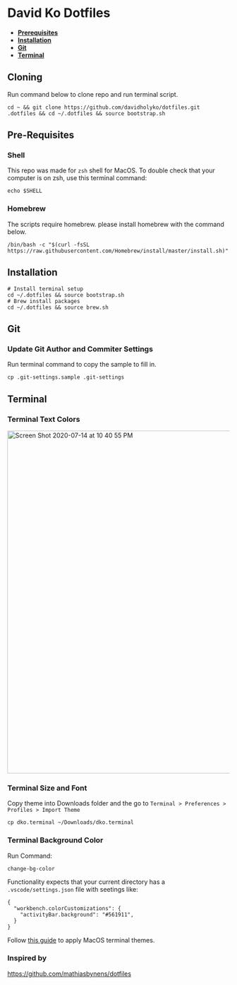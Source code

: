 # David Ko Dotfiles

- **[Prerequisites](#Prerequisites)**
- **[Installation](#Installation)**
- **[Git](#Git)**
- **[Terminal](#Terminal)**

## Cloning

Run command below to clone repo and run terminal script.

```
cd ~ && git clone https://github.com/davidholyko/dotfiles.git .dotfiles && cd ~/.dotfiles && source bootstrap.sh
```

## Pre-Requisites

### Shell

This repo was made for `zsh` shell for MacOS. To double check that your computer is on zsh, use this terminal command:

```
echo $SHELL
```

### Homebrew

The scripts require homebrew. please install homebrew with the command below.

```
/bin/bash -c "$(curl -fsSL https://raw.githubusercontent.com/Homebrew/install/master/install.sh)"
```

## Installation

```
# Install terminal setup
cd ~/.dotfiles && source bootstrap.sh
# Brew install packages
cd ~/.dotfiles && source brew.sh
```

## Git

### Update Git Author and Commiter Settings

Run terminal command to copy the sample to fill in.

```
cp .git-settings.sample .git-settings
```

## Terminal

### Terminal Text Colors

<img width="776" alt="Screen Shot 2020-07-14 at 10 40 55 PM" src="https://user-images.githubusercontent.com/20917792/87497216-23807e80-c623-11ea-9fd3-f835812e6edb.png">

### Terminal Size and Font

Copy theme into Downloads folder and the go to `Terminal > Preferences > Profiles > Import Theme`

```
cp dko.terminal ~/Downloads/dko.terminal
```

### Terminal Background Color

Run Command:

```
change-bg-color
```

Functionality expects that your current directory has a `.vscode/settings.json` file with seetings like:

```
{
  "workbench.colorCustomizations": {
    "activityBar.background": "#561911",
  }
}
```


Follow [this guide](https://apple.stackexchange.com/questions/27878/how-can-i-install-themes-for-terminal) to apply MacOS terminal themes.

### Inspired by

https://github.com/mathiasbynens/dotfiles

